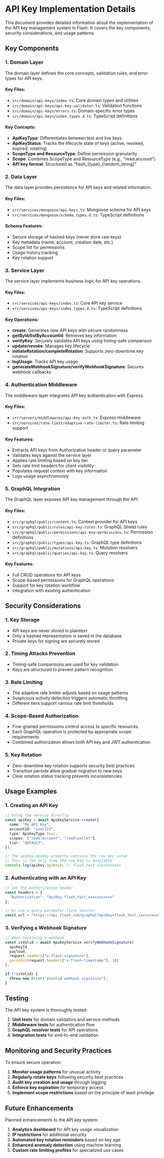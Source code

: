 # API Key Implementation Details

This document provides detailed information about the implementation of the API key management system in Flash. It covers the key components, security considerations, and usage patterns.

## Key Components

### 1. Domain Layer

The domain layer defines the core concepts, validation rules, and error types for API keys.

#### Key Files:
- `src/domain/api-keys/index.ts`: Core domain types and utilities
- `src/domain/api-keys/api-key-validator.ts`: Validation functions
- `src/domain/api-keys/errors.ts`: Domain-specific error types
- `src/domain/api-keys/index.types.d.ts`: TypeScript definitions

#### Key Concepts:
- **ApiKeyType**: Differentiates between test and live keys
- **ApiKeyStatus**: Tracks the lifecycle state of keys (active, revoked, expired, rotating)
- **ScopeType and ResourceType**: Define permission granularity
- **Scope**: Combines ScopeType and ResourceType (e.g., "read:account")
- **API key format**: Structured as "flash_{type}_{random_string}"

### 2. Data Layer

The data layer provides persistence for API keys and related information.

#### Key Files:
- `src/services/mongoose/api-keys.ts`: Mongoose schema for API keys
- `src/services/mongoose/schema.types.d.ts`: TypeScript definitions

#### Schema Features:
- Secure storage of hashed keys (never store raw keys)
- Key metadata (name, account, creation date, etc.)
- Scope list for permissions
- Usage history tracking
- Key rotation support

### 3. Service Layer

The service layer implements business logic for API key operations.

#### Key Files:
- `src/services/api-keys/index.ts`: Core API key service
- `src/services/api-keys/index.types.d.ts`: TypeScript definitions

#### Key Operations:
- **create**: Generates new API keys with secure randomness
- **getById/listByAccountId**: Retrieves key information
- **verifyKey**: Securely validates API keys using timing-safe comparison
- **update/revoke**: Manages key lifecycle
- **initiateRotation/completeRotation**: Supports zero-downtime key rotation
- **logUsage**: Tracks API key usage
- **generateWebhookSignature/verifyWebhookSignature**: Secures webhook callbacks

### 4. Authentication Middleware

The middleware layer integrates API key authentication with Express.

#### Key Files:
- `src/servers/middlewares/api-key-auth.ts`: Express middleware
- `src/services/rate-limit/adaptive-rate-limiter.ts`: Rate limiting support

#### Key Features:
- Extracts API keys from Authorization header or query parameter
- Validates keys against the service layer
- Applies rate limiting based on key tier
- Sets rate limit headers for client visibility
- Populates request context with key information
- Logs usage asynchronously

### 5. GraphQL Integration

The GraphQL layer exposes API key management through the API.

#### Key Files:
- `src/graphql/public/context.ts`: Context provider for API keys
- `src/graphql/public/rules/api-key-rules.ts`: GraphQL Shield rules
- `src/graphql/public/permissions/api-key-permissions.ts`: Permission definitions
- `src/graphql/public/types/api-key.ts`: GraphQL type definitions
- `src/graphql/public/mutations/api-key.ts`: Mutation resolvers
- `src/graphql/public/queries/api-key.ts`: Query resolvers

#### Key Features:
- Full CRUD operations for API keys
- Scope-based permissions for GraphQL operations
- Support for key rotation workflow
- Integration with existing authentication

## Security Considerations

### 1. Key Storage

- API keys are never stored in plaintext
- Only a hashed representation is saved in the database
- Private keys for signing are securely stored

### 2. Timing Attacks Prevention

- Timing-safe comparisons are used for key validation
- Keys are structured to prevent pattern recognition

### 3. Rate Limiting

- The adaptive rate limiter adjusts based on usage patterns
- Suspicious activity detection triggers automatic throttling
- Different tiers support various rate limit thresholds

### 4. Scope-Based Authorization

- Fine-grained permissions control access to specific resources
- Each GraphQL operation is protected by appropriate scope requirements
- Combined authorization allows both API key and JWT authentication

### 5. Key Rotation

- Zero-downtime key rotation supports security best practices
- Transition periods allow gradual migration to new keys
- Clear rotation status tracking prevents inconsistencies

## Usage Examples

### 1. Creating an API Key

```typescript
// Using the service directly
const apiKey = await ApiKeyService.create({
  name: "My API Key",
  accountId: "user123",
  type: ApiKeyType.Test,
  scopes: ["read:account", "read:wallet"],
  tier: "DEFAULT",
});

// The apiKey.apiKey property contains the raw key value
// This is the only time the raw key is available
console.log(apiKey.apiKey); // flash_test_xxxxxxxxxxx
```

### 2. Authenticating with an API Key

```typescript
// Set the Authorization header
const headers = {
  "Authorization": "ApiKey flash_test_xxxxxxxxxxx"
};

// Or use a query parameter (less secure)
const url = "https://api.flash.com/graphql?apiKey=flash_test_xxxxxxxxxxx";
```

### 3. Verifying a Webhook Signature

```typescript
// When receiving a webhook
const isValid = await ApiKeyService.verifyWebhookSignature(
  apiKeyId,
  payload,
  request.headers["x-flash-signature"],
  parseInt(request.headers["x-flash-timestamp"], 10)
);

if (!isValid) {
  throw new Error("Invalid webhook signature");
}
```

## Testing

The API key system is thoroughly tested:

1. **Unit tests** for domain validators and service methods
2. **Middleware tests** for authentication flow
3. **GraphQL resolver tests** for API operations
4. **Integration tests** for end-to-end validation

## Monitoring and Security Practices

To ensure secure operation:

1. **Monitor usage patterns** for unusual activity
2. **Regularly rotate keys** following security best practices
3. **Audit key creation and usage** through logging
4. **Enforce key expiration** for temporary access
5. **Implement scope restrictions** based on the principle of least privilege

## Future Enhancements

Planned enhancements to the API key system:

1. **Analytics dashboard** for API key usage visualization
2. **IP restrictions** for additional security
3. **Automated key rotation reminders** based on key age
4. **Enhanced anomaly detection** using machine learning
5. **Custom rate limiting profiles** for specialized use cases